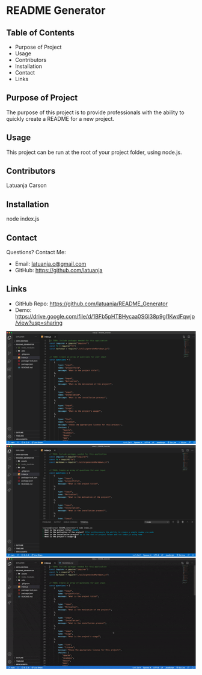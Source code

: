 # README Generator

## Table of Contents
* Purpose of Project
* Usage
* Contributors
* Installation
* Contact
* Links


## Purpose of Project
The purpose of this project is to provide professionals with the ability to quickly create a README for a new project.

## Usage
This project can be run at the root of your project folder, using node.js.

## Contributors
Latuanja Carson

## Installation
node index.js

## Contact
Questions? Contact Me:
* Email: latuanja.c@gmail.com
* GitHub: https://github.com/latuanja

## Links
* GitHub Repo: https://github.com/latuanja/README_Generator
* Demo: https://drive.google.com/file/d/1BFb5pHTBHycaa0SGl38p9gl1KwdFqwjp/view?usp=sharing

![image](assets/page_screenshot.png)
![image](assets/page_screenshot2.png)
![SC2 Video](assets/generator_demo.gif)